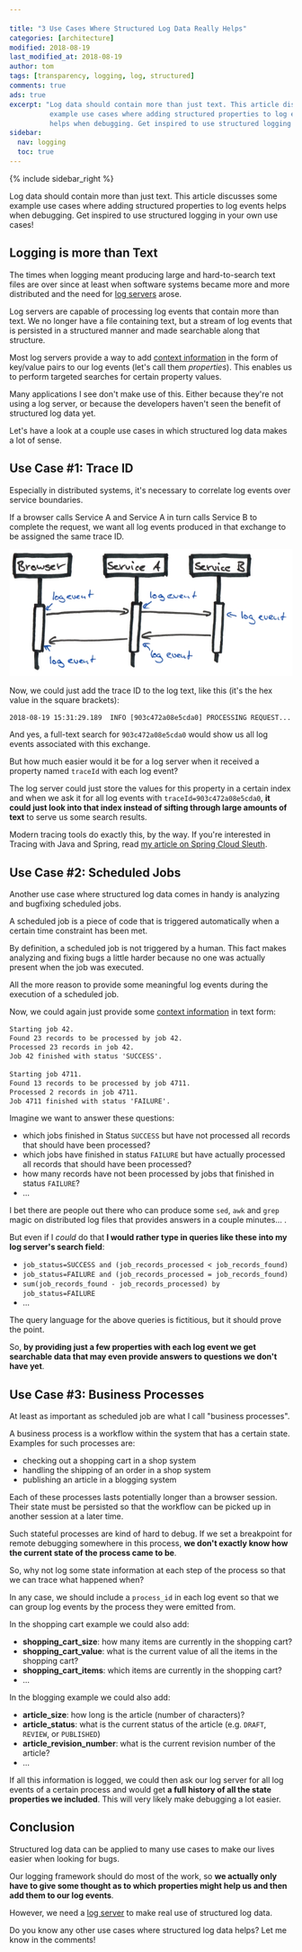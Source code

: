 ```yaml
---

title: "3 Use Cases Where Structured Log Data Really Helps"
categories: [architecture]
modified: 2018-08-19
last_modified_at: 2018-08-19
author: tom
tags: [transparency, logging, log, structured]
comments: true
ads: true
excerpt: "Log data should contain more than just text. This article discusses some
          example use cases where adding structured properties to log events
          helps when debugging. Get inspired to use structured logging in your own use cases!"
sidebar:
  nav: logging
  toc: true
---
```


{% include sidebar_right %}

Log data should contain more than just text. This article discusses some
example use cases where adding structured properties to log events
helps when debugging. Get inspired to use structured logging in your own use cases!

## Logging is more than Text

The times when logging meant producing large and hard-to-search text files are over
since at least when software systems became more and more distributed and the need
for [log servers](/log-server) arose.

Log servers are capable of processing log events that contain more than text. We no longer
have a file containing text, but a stream of log events that is persisted in a structured
manner and made searchable along that structure.

Most log servers provide a way to add [context information](/logging-context) in the form of key/value pairs
to our log events (let's call them *properties*). This enables us to perform targeted searches 
for certain property values.

Many applications I see don't make use of this. Either because they're not using a log server, or
because the developers haven't seen the benefit of structured log data yet.

Let's have a look at a couple use cases in which structured log data makes a lot of sense.  

## Use Case #1: Trace ID

Especially in distributed systems, it's necessary to correlate log events over service boundaries. 

If a browser calls Service A and Service A in turn calls Service B to complete the request, 
we want all log events produced in that exchange to be assigned the same trace ID.

![Log Events across service calls](/assets/images/posts/tips/structured-log-data/browser-servicea-serviceb.jpg)

Now, we could just add the trace ID to the log text, like this (it's the hex value in the square brackets):

```
2018-08-19 15:31:29.189  INFO [903c472a08e5cda0] PROCESSING REQUEST...
``` 

And yes, a full-text search for `903c472a08e5cda0` would show us all log events associated with this
exchange.

But how much easier would it be for a log server when it received a property named `traceId` with each
log event? 

The log server could just store the values for this property in a certain index and when we ask it for
all log events with `traceId=903c472a08e5cda0`, **it could just look into that index instead of sifting 
through large amounts of text** to serve us some search results.

Modern tracing tools do exactly this, by the way. If you're interested in Tracing with Java and Spring,
read [my article on Spring Cloud Sleuth](/tracing-with-spring-cloud-sleuth).

## Use Case #2: Scheduled Jobs

Another use case where structured log data comes in handy is analyzing and bugfixing scheduled jobs.

A scheduled job is a piece of code that is triggered automatically when a certain time 
constraint has been met.

By definition, a scheduled job is not triggered by a human. This fact makes analyzing and fixing bugs
a little harder because no one was actually present when the job was executed.

All the more reason to provide some meaningful log events during the execution of 
a scheduled job.

Now, we could again just provide some [context information](/logging-context#batch-jobs) in text form:

```
Starting job 42.
Found 23 records to be processed by job 42.
Processed 23 records in job 42.
Job 42 finished with status 'SUCCESS'.

Starting job 4711.
Found 13 records to be processed by job 4711.
Processed 2 records in job 4711.
Job 4711 finished with status 'FAILURE'.
```

Imagine we want to answer these questions:

* which jobs finished in Status `SUCCESS` but have not processed all records that should have been processed?
* which jobs have finished in status `FAILURE` but have actually processed all records that should have been processed?
* how many records have not been processed by jobs that finished in status `FAILURE`?
* ...

I bet there are people out there who can produce some `sed`, `awk` and `grep` magic
on distributed log files that provides answers in a couple minutes... . 

But even if I *could* do that **I would rather type in queries like these into my log server's search field**:

* `job_status=SUCCESS and (job_records_processed < job_records_found)`
* `job_status=FAILURE and (job_records_processed = job_records_found)`
* `sum(job_records_found - job_records_processed) by job_status=FAILURE`
* ...

The query language for the above queries is fictitious, but it should prove the point.

So, **by providing just a few properties with each log event
we get searchable data that may even provide answers to questions
we don't have yet**.

## Use Case #3: Business Processes

At least as important as scheduled job are what I call "business processes".

A business process is a workflow within the system that has a certain state. Examples for such
processes are:

* checking out a shopping cart in a shop system
* handling the shipping of an order in a shop system
* publishing an article in a blogging system

Each of these processes lasts potentially longer than a browser session. Their state must be persisted
so that the workflow can be picked up in another session at a later time.

Such stateful processes are kind of hard to debug. If we set a breakpoint for remote debugging 
somewhere in this process, **we don't exactly know how the current state of the process came to be**. 

So, why not log some state information at each step of the process so that we can trace what happened
when? 

In any case, we should include a `process_id` in each log event so that we can group log events by 
the process they were emitted from. 

In the shopping cart example we could also add:

* **shopping_cart_size**: how many items are currently in the shopping cart?
* **shopping_cart_value**: what is the current value of all the items in the shopping cart?
* **shopping_cart_items**: which items are currently in the shopping cart?
* ...

In the blogging example we could also add:

* **article_size**: how long is the article (number of characters)? 
* **article_status**: what is the current status of the article (e.g. `DRAFT`, `REVIEW`, or `PUBLISHED`)
* **article_revision_number**: what is the current revision number of the article?
* ...

If all this information is logged, we could then ask our log server for all log events of a certain process and would get **a full history
of all the state properties we included**. This will very likely make debugging a lot easier.

## Conclusion

Structured log data can be applied to many use cases to make our lives easier when looking for bugs. 

Our logging framework should do most of the work, so **we actually only have to give some thought as to which
properties might help us and then add them to our log events**.

However, we need a [log server](/log-server) to make real use of structured log data.

Do you know any other use cases where structured log data helps? Let me know in the comments!  

